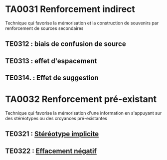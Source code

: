 
# TA0031 Renforcement indirect
Technique qui favorise la mémorisation et la construction de souvenirs par renforcement de sources secondaires	

## TE0312 : biais de confusion de source
## TE0313 : effet d'espacement
## TE0314. : Effet de suggestion

# TA0032 Renforcement pré-existant
Technique qui favorise la mémorisation d'une information en s'appuyant sur des stéréotypes ou des croyances pré-existantes	

## TE0321 : [Stéréotype implicite](https://en.wikipedia.org/wiki/Implicit_stereotype)
## TE0322 : [Effacement négatif](https://en.wikipedia.org/wiki/Fading_affect_bias)

